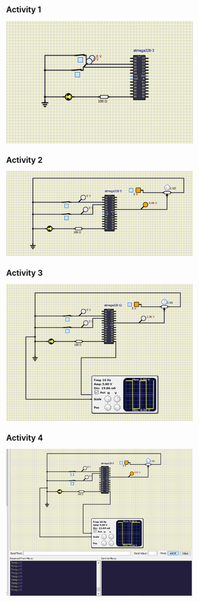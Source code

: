 ## Activity 1
![Act1](https://github.com/sivani1507/EmbeddedC/blob/main/Simulation/AC1.png)
## Activity 2
![Act2](https://github.com/sivani1507/EmbeddedC/blob/main/Simulation/AC2.png)
## Activity 3
![Act3](https://github.com/sivani1507/EmbeddedC/blob/main/Simulation/AC3.png)
## Activity 4
![Act4](https://github.com/sivani1507/EmbeddedC/blob/main/Simulation/AC4.png)
